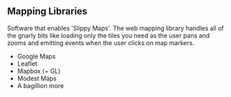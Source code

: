 ##  Mapping Libraries

Software that enables 'Slippy Maps'.  The web mapping library handles all of the gnarly bits like loading only the tiles you need as the user pans and zooms and emitting events when the user clicks on map markers.

 - Google Maps
 - Leaflet
 - Mapbox (+ GL)
 - Modest Maps
 - A bagillion more
